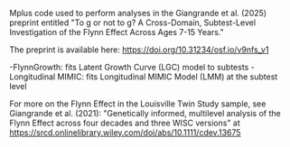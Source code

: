 Mplus code used to perform analyses in the Giangrande et al. (2025) preprint entitled "To g or not to g? A Cross-Domain, Subtest-Level Investigation of the Flynn Effect Across Ages 7-15 Years."

The preprint is available here: https://doi.org/10.31234/osf.io/v9nfs_v1

-FlynnGrowth: fits Latent Growth Curve (LGC) model to subtests
-Longitudinal MIMIC: fits Longitudinal MIMIC Model (LMM) at the subtest level

For more on the Flynn Effect in the Louisville Twin Study sample, see Giangrande et al. (2021): "Genetically informed, multilevel analysis of the Flynn Effect across four decades and three WISC versions" at https://srcd.onlinelibrary.wiley.com/doi/abs/10.1111/cdev.13675
